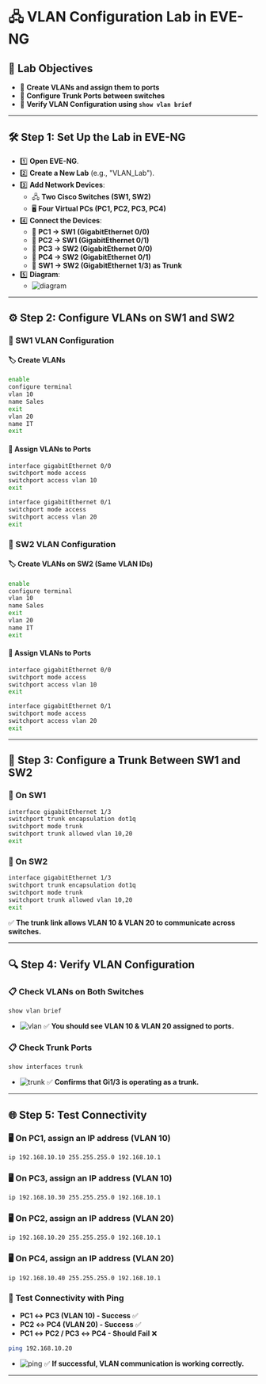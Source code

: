 # 🖧 VLAN Configuration Lab in EVE-NG

## 🎯 Lab Objectives

- 📌 **Create VLANs and assign them to ports**  
- 📌 **Configure Trunk Ports between switches**  
- 📌 **Verify VLAN Configuration using `show vlan brief`**

---

## 🛠 Step 1: Set Up the Lab in EVE-NG

- 1️⃣ **Open EVE-NG**.
- 2️⃣ **Create a New Lab** (e.g., "VLAN_Lab").
- 3️⃣ **Add Network Devices**:
   - 🖧 **Two Cisco Switches (SW1, SW2)**
   - 🖥 **Four Virtual PCs (PC1, PC2, PC3, PC4)**
- 4️⃣ **Connect the Devices**:
   - 🔌 **PC1 → SW1 (GigabitEthernet 0/0)**
   - 🔌 **PC2 → SW1 (GigabitEthernet 0/1)**
   - 🔌 **PC3 → SW2 (GigabitEthernet 0/0)**
   - 🔌 **PC4 → SW2 (GigabitEthernet 0/1)**
   - 🔌 **SW1 → SW2 (GigabitEthernet 1/3) as Trunk**
- 5️⃣ **Diagram**:
   - ![diagram](imgs/diagram.png)

---

## ⚙️ Step 2: Configure VLANs on SW1 and SW2

### 🔹 SW1 VLAN Configuration

#### 🏷️ Create VLANs

```bash
enable
configure terminal
vlan 10
name Sales
exit
vlan 20
name IT
exit
```

#### 🔌 Assign VLANs to Ports

```bash
interface gigabitEthernet 0/0
switchport mode access
switchport access vlan 10
exit

interface gigabitEthernet 0/1
switchport mode access
switchport access vlan 20
exit
```

### 🔹 SW2 VLAN Configuration

#### 🏷️ Create VLANs on SW2 (Same VLAN IDs)

```bash
enable
configure terminal
vlan 10
name Sales
exit
vlan 20
name IT
exit
```

#### 🔌 Assign VLANs to Ports

```bash
interface gigabitEthernet 0/0
switchport mode access
switchport access vlan 10
exit

interface gigabitEthernet 0/1
switchport mode access
switchport access vlan 20
exit
```

---

## 🔄 Step 3: Configure a Trunk Between SW1 and SW2

### 🔹 On SW1

```bash
interface gigabitEthernet 1/3
switchport trunk encapsulation dot1q
switchport mode trunk
switchport trunk allowed vlan 10,20
exit
```

### 🔹 On SW2

```bash
interface gigabitEthernet 1/3
switchport trunk encapsulation dot1q
switchport mode trunk
switchport trunk allowed vlan 10,20
exit
```

✅ **The trunk link allows VLAN 10 & VLAN 20 to communicate across switches.**

---

## 🔍 Step 4: Verify VLAN Configuration

### 📋 Check VLANs on Both Switches

```bash
show vlan brief
```
- ![vlan](imgs/vlanBr.png)
✅ **You should see VLAN 10 & VLAN 20 assigned to ports.**

### 📋 Check Trunk Ports

```bash
show interfaces trunk
```
- ![trunk](imgs/intTrunk.png)
✅ **Confirms that Gi1/3 is operating as a trunk.**

---

## 🌐 Step 5: Test Connectivity

### 🖥 **On PC1, assign an IP address (VLAN 10)**

```bash
ip 192.168.10.10 255.255.255.0 192.168.10.1
```

### 🖥 **On PC3, assign an IP address (VLAN 10)**

```bash
ip 192.168.10.30 255.255.255.0 192.168.10.1
```
### 🖥 **On PC2, assign an IP address (VLAN 20)**

```bash
ip 192.168.10.20 255.255.255.0 192.168.10.1
```

### 🖥 **On PC4, assign an IP address (VLAN 20)**

```bash
ip 192.168.10.40 255.255.255.0 192.168.10.1
```

### 📡 **Test Connectivity with Ping**

- **PC1 ↔ PC3 (VLAN 10) - Success** ✅
- **PC2 ↔ PC4 (VLAN 20) - Success** ✅
- **PC1 ↔ PC2 / PC3 ↔ PC4 - Should Fail** ❌

```bash
ping 192.168.10.20
```
- ![ping](imgs/ping.png)
✅ **If successful, VLAN communication is working correctly.**

---
